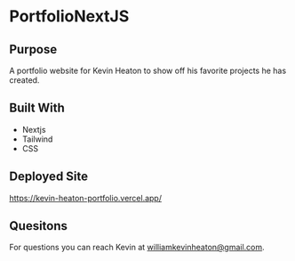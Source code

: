 # PortfolioNextJS

## Purpose
A portfolio website for Kevin Heaton to show off his favorite projects he has created.

## Built With
* Nextjs
* Tailwind
* CSS

## Deployed Site
https://kevin-heaton-portfolio.vercel.app/

## Quesitons
For questions you can reach Kevin at williamkevinheaton@gmail.com.
